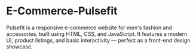 # E-Commerce-Pulsefit
Pulsefit is a responsive e-commerce website for men's fashion and accessories, built using HTML, CSS, and JavaScript. It features a modern UI, product listings, and basic interactivity — perfect as a front-end design showcase.
